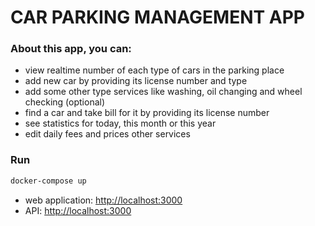 # CAR PARKING MANAGEMENT APP

### About this app, you can:

- view realtime number of each type of cars in the parking place
- add new car by providing its license number and type
- add some other type services like washing, oil changing and wheel checking (optional)
- find a car and take bill for it by providing its license number
- see statistics for today, this month or this year
- edit daily fees and prices other services

### Run

```bash
docker-compose up
```

- web application: <http://localhost:3000>
- API: <http://localhost:3000>
